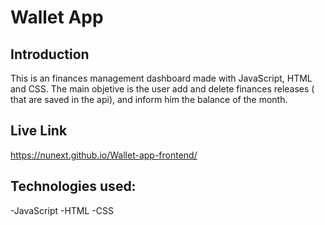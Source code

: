 # Wallet App

## Introduction

This is an finances management dashboard made with JavaScript, HTML and CSS. The main objetive is the user add and delete finances releases ( that are saved in the api), and inform him the balance of the month.

## Live Link

https://nunext.github.io/Wallet-app-frontend/

## Technologies used:

-JavaScript
-HTML
-CSS
